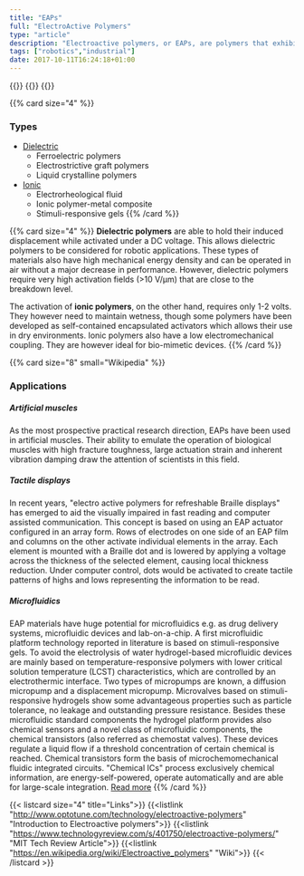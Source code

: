 ```yaml
---
title: "EAPs"
full: "ElectroActive Polymers"
type: "article"
description: "Electroactive polymers, or EAPs, are polymers that exhibit a change in size or shape when stimulated by an electric field. The most common applications of this type of material are in actuators and sensors. A typical characteristic property of an EAP is that they will undergo a large amount of deformation while sustaining large forces."
tags: ["robotics","industrial"]
date: 2017-10-11T16:24:18+01:00
---
```


{{<card size="4" small="Wikipedia" style="info">}}
{{<description>}}
{{</card>}}

{{% card size="4" %}}
### Types
- [Dielectric](https://en.wikipedia.org/wiki/Dielectric_elastomers)
    - Ferroelectric polymers
    - Electrostrictive graft polymers
    - Liquid crystalline polymers
- [Ionic](https://en.wikipedia.org/wiki/Electroactive_polymers#Ionic)
    - Electrorheological fluid
    - Ionic polymer-metal composite
    - Stimuli-responsive gels
{{% /card %}}

{{% card size="4" %}}
__Dielectric polymers__ are able to hold their induced displacement while activated under a DC voltage. This allows dielectric polymers to be considered for robotic applications. These types of materials also have high mechanical energy density and can be operated in air without a major decrease in performance. However, dielectric polymers require very high activation fields (>10 V/µm) that are close to the breakdown level.

The activation of __ionic polymers__, on the other hand, requires only 1-2 volts. They however need to maintain wetness, though some polymers have been developed as self-contained encapsulated activators which allows their use in dry environments. Ionic polymers also have a low electromechanical coupling. They are however ideal for bio-mimetic devices.
{{% /card %}}

{{% card size="8" small="Wikipedia" %}}
### Applications
##### Artificial muscles
As the most prospective practical research direction, EAPs have been used in artificial muscles. Their ability to emulate the operation of biological muscles with high fracture toughness, large actuation strain and inherent vibration damping draw the attention of scientists in this field.

##### Tactile displays
In recent years, "electro active polymers for refreshable Braille displays" has emerged to aid the visually impaired in fast reading and computer assisted communication. This concept is based on using an EAP actuator configured in an array form. Rows of electrodes on one side of an EAP film and columns on the other activate individual elements in the array. Each element is mounted with a Braille dot and is lowered by applying a voltage across the thickness of the selected element, causing local thickness reduction. Under computer control, dots would be activated to create tactile patterns of highs and lows representing the information to be read.

##### Microfluidics

EAP materials have huge potential for microfluidics e.g. as drug delivery systems, microfluidic devices and lab-on-a-chip. A first microfluidic platform technology reported in literature is based on stimuli-responsive gels. To avoid the electrolysis of water hydrogel-based microfluidic devices are mainly based on temperature-responsive polymers with lower critical solution temperature (LCST) characteristics, which are controlled by an electrothermic interface. Two types of micropumps are known, a diffusion micropump and a displacement micropump. Microvalves based on stimuli-responsive hydrogels show some advantageous properties such as particle tolerance, no leakage and outstanding pressure resistance. Besides these microfluidic standard components the hydrogel platform provides also chemical sensors and a novel class of microfluidic components, the chemical transistors (also referred as chemostat valves). These devices regulate a liquid flow if a threshold concentration of certain chemical is reached. Chemical transistors form the basis of microchemomechanical fluidic integrated circuits. "Chemical ICs" process exclusively chemical information, are energy-self-powered, operate automatically and are able for large-scale integration. [Read more](https://en.wikipedia.org/wiki/Electroactive_polymers#Applications)
{{% /card %}}

{{< listcard size="4" title="Links">}}
    {{<listlink "http://www.optotune.com/technology/electroactive-polymers" "Introduction to Electroactive polymers">}}
    {{<listlink "https://www.technologyreview.com/s/401750/electroactive-polymers/" "MIT Tech Review Article">}}
    {{<listlink "https://en.wikipedia.org/wiki/Electroactive_polymers" "Wiki">}}
{{< /listcard >}}